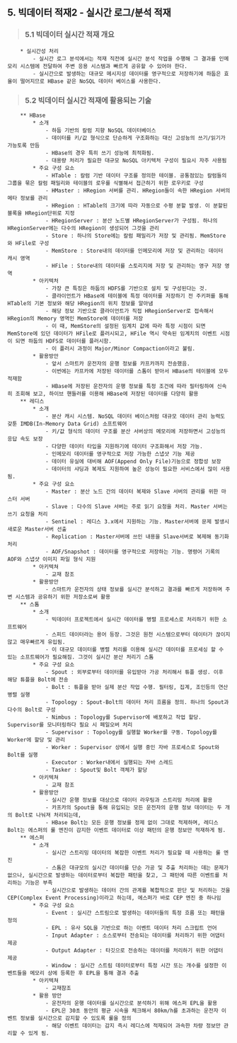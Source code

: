 ##  5. 빅데이터 적재2 - 실시간 로그/분석 적재
>###    5.1 빅데이터 실시간 적재 개요
        * 실시간성 처리
            - 실시간 로그 분석에서는 적재 직전에 실시간 분석 작업을 수행해 그 결과를 인메모리 시스템에 전달하여 주변 응용 시스템과 빠르게 공유할 수 있어야 한다.
            - 실시간으로 발생하는 대규모 메시지성 데이터를 영구적으로 저장하기에 하둡은 효율이 떨어지므로 HBase 같은 NoSQL 데이터 베이스를 사용한다.
>###    5.2 빅데이터 실시간 적재에 활용되는 기술
        ** HBase
            * 소개
                - 하둡 기반의 칼럼 지향 NoSQL 데이터베이스
                - 데이터를 키/값 형식으로 단순하게 구조화하는 대신 고성능의 쓰기/읽기가 가능토록 만듬
                - HBase의 경우 특히 쓰기 성능에 최적화됨.
                - 대용량 처리가 필요한 대규모 NoSQL 아키텍처 구성이 필요시 자주 사용됨
            * 주요 구성 요소
                - HTable : 칼럼 기반 데이터 구조를 정의한 테이블. 공통점있는 칼럼들의 그룹을 묶은 칼럼 패밀리와 테이블의 로우를 식별해서 접근하기 위한 로우키로 구성
                - HMaster : HRegion 서버를 관리. HRegion들이 속한 HRegion 서버의 메타 정보를 관리
                - HRegion : HTable의 크기에 따라 자동으로 수평 분할 발생. 이 분할된 블록을 HRegion단위로 지정
                - HRegionServer : 분산 노드별 HRegionServer가 구성됨. 하나의 HRegionServer에는 다수의 HRegion이 생성되어 그것을 관리
                - Store : 하나의 Store에는 칼럼 패밀리가 저장 및 관리됨. MemStore와 HFile로 구성
                - MemStore : Store내의 데이터를 인메모리에 저장 및 관리하는 데이터 캐시 영역
                - HFile : Store내의 데이터를 스토리지에 저장 및 관리하는 영구 저장 영역
            * 아키텍처
                - 가장 큰 특징은 하둡의 HDFS를 기반으로 설치 및 구성된다는 것.
                - 클라이언트가 HBase에 테이블에 특정 데이터를 저장하기 전 주키퍼를 통해 HTable의 기본 정보와 해당 HRegion의 위치 정보를 알아냄
                - 해당 정보 기반으로 클라이언트가 직접 HRegionServer로 접속해서 HRegion의 Memory 영역인 MemStore에 데이터를 저장
                - 이 때, MemStore의 설정된 임계치 값에 따라 특정 시점이 되면 MemStore에 있던 데이터가 HFile로 플러시되고, HFile 역시 약속된 임계치의 이벤트 시점이 되면 하둡의 HDFS로 데이터를 플러시함.
                - 이 플러시 과정이 Major/Minor Compaction이라고 불림.
            * 활용방안
                - 앞서 스마트카 운전자의 운행 정보를 카프카까지 전송했음.
                - 이번에는 카프카에 저장된 데이터를 스톰이 받아서 HBase의 테이블에 모두 적재함
                - HBase에 저장된 운잔자의 운행 정보를 특정 조건에 따라 필터링하여 신속히 조회해 보고, 하이브 핸들러를 이용해 HBase에 저장된 데이터를 다양히 활용
        ** 레디스
            * 소개
                - 분산 캐시 시스템. NoSQL 데이터 베이스처럼 대규모 데이터 관리 능력도 갖툰 IMDB(In-Memory Data Grid) 소프트웨어
                - 키/값 형식의 데이터 구조를 분산 서버상의 메모리에 저장하면서 고성능의 응답 속도 보장
                - 다양한 데이터 타입을 지원하기에 데이터 구조화해서 저장 가능. 
                - 인메모리 데이터를 영구적으로 저장 가능한 스냅샷 기능 제공
                - 데이터 유실에 대비해 AOF(Append Only File)기능으로 정합성 보장
                - 데이터의 샤딩과 복제도 지원하여 높은 성능이 필요한 서비스에서 많이 사용됨.
            * 주요 구성 요소
                - Master : 분산 노드 간의 데이터 복제와 Slave 서버의 관리를 위한 마스터 서버
                - Slave : 다수의 Slave 서버는 주로 읽기 요청을 처리. Master 서버는 쓰기 요청을 처리
                - Sentinel : 레디스 3.x에서 지원하는 기능. Master서버에 문제 발생시 새로운 Master서버 선출
                - Replication : Master서버에 쓰인 내용을 Slave서버로 복제해 동기화 처리
                - AOF/Snapshot : 데이터를 영구적으로 저장하는 기능. 명령어 기록의 AOF와 스냅샷 이미지 파일 형식 지원
            * 아키텍쳐
                - 교재 참조
            * 활용방안
                - 스마트카 운전자의 상태 정보를 실시간 분석하고 결과를 빠르게 저장하며 주변 시스템과 공유하기 위한 저장소로써 활용
        ** 스톰
            * 소개
                - 빅데이터 프로젝트에서 실시간 데이터를 병렬 프로세스로 처리하기 위한 소프트웨어
                - 스피드 데이터라는 용어 등장. 그것은 원천 시스템으로부터 데이터가 끊이지 않고 매우빠르게 유입됨.
                - 이 대규모 데이터를 병렬 처리를 이용해 실시간 데이터를 프로세싱 할 수 있는 소프트웨어가 필요해짐. 그것이 실시간 분산 처리기 스톰
            * 주요 구성 요소
                - Spout : 외부로부터 데이터를 유입받아 가공 처리해서 튜플 생성. 이후 해당 튜플을 Bolt에 전송
                - Bolt : 튜플을 받아 실제 분산 작업 수행. 필터링, 집계, 조인등의 연산 병렬 실행
                - Topology : Spout-Bolt의 데이터 처리 흐름을 정의. 하나의 Spout과 다수의 Bolt로 구성
                - Nimbus : Topology를 Supervisor에 배포하고 작업 할당. Supervisor를 모니터링하다 필요 시 페일오버 처리
                - Supervisor : Topology를 실행할 Worker를 구동. Topology를 Worker에 할당 및 관리
                - Worker : Supervisor 상에서 실행 중인 자바 프로세스로 Spout와 Bolt를 실행
                - Executor : Worker내에서 실행되는 자바 스레드
                - Tasker : Spout및 Bolt 객체가 할당
            * 아키텍쳐
                - 교재 참조
            * 활용방안
                - 실시간 운행 정보를 대상으로 데이터 라우팅과 스트리밍 처리에 활용
                - 카프카의 Spout을 통해 유입되는 모든 운전자의 운행 정보 데이터는 두 개의 Bolt로 나눠져 처리되는데,
                - HBase Bolt는 모든 운행 정보를 정제 없이 그대로 적제하며, 레디스 Bolt는 에스퍼의 룰 엔진이 감지한 이벤트 데이터로 이상 패턴의 운행 정보만 적재하게 됨.
        ** 에스퍼
            * 소개
                - 실시간 스트리밍 데이터의 복잡한 이벤트 처리가 필요할 때 사용하는 룰 엔진
                - 스톰은 대규모의 실시간 데이터를 단순 가공 및 추출 처리하는 데는 문제가 없으나, 실시간으로 발생하는 데이터로부터 복잡한 패턴을 찾고, 그 패턴에 따른 이벤트를 처리하는 기능은 부족
                - 실시간으로 발생하는 데이터 간의 관계를 복합적으로 판단 및 처리하는 것을 CEP(Complex Event Processing)이라고 하는데, 에스퍼가 바로 CEP 엔진 중 하나임
            * 주요 구성 요소
                - Event : 실시간 스트림으로 발생하는 데이터들의 특정 흐름 또는 패턴을 정의
                - EPL : 유사 SQL을 기반으로 하는 이벤트 데이터 처리 스크립트 언어
                - Input Adapter : 소스로부터 전송되는 데이터를 처리하기 위한 어댑터 제공
                - Output Adapter : 타깃으로 전송하는 데이터를 처리하기 위한 어댑터 제공
                - Window : 실시간 스트림 데이터로부터 특정 시간 또는 개수를 설정한 이벤트들을 메모리 상에 등록한 후 EPL을 통해 결과 추출
            * 아키텍쳐
                - 교재참조
            * 활용 방안
                - 운전자의 운행 데이터를 실시간으로 분석하기 위해 에스퍼 EPL을 활용
                - EPL은 30초 동안의 평균 시속을 체크해서 80km/h를 초과하는 운전자 이벤트 정보를 실시간으로 감지할 수 있도록 룰을 정의
                - 해당 이벤트 데이터는 감지 즉시 레디스에 적재되어 과속한 차량 정보만 관리할 수 있게 됨.
